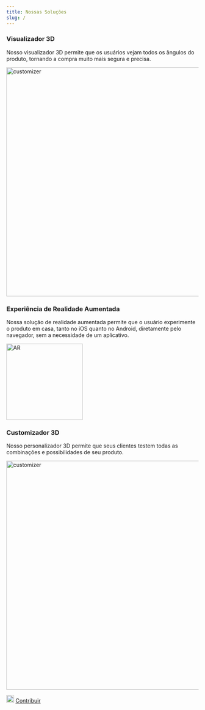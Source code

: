 ```yaml
---
title: Nossas Soluções
slug: /
---
```


### Visualizador 3D

Nosso visualizador 3D permite que os usuários vejam todos os ângulos do produto, tornando a compra muito mais segura e precisa.

<div>
  <p float="left">
    <img src="https://storage.googleapis.com/r2u-sdk-bucket/documentation/product-3d-desktop.gif" title="customizer" width="600"/>
  </p>

</div>

### Experiência de Realidade Aumentada

Nossa solução de realidade aumentada permite que o usuário experimente o produto em casa, tanto no iOS quanto no Android, diretamente pelo navegador, sem a necessidade de um aplicativo.

 <p float="left">
    <img src="https://storage.googleapis.com/r2u-sdk-bucket/documentation/product-ar.gif" title="AR" width="200"/>
  </p>

### Customizador 3D

Nosso personalizador 3D permite que seus clientes testem todas as combinações e possibilidades de seu produto.

<div>
  <p float="left">
    <img src="https://storage.googleapis.com/r2u-sdk-bucket/documentation/customizer.gif" title="customizer" width="600"/>
  </p>

</div>

<div>
    <img src="https://storage.googleapis.com/r2u-sdk-bucket/documentation/github.png"  width="20"/>
    <a href="https://github.com/r2u-io/documentation" title="customizer" width="600" >  Contribuir</a>

</div>
